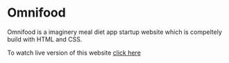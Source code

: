 # Omnifood
Omnifood is a imaginery meal diet app startup website which is compeltely build with HTML and CSS.


To watch live version of this website <a href="https://omnifood-arpit.netlify.app/">click here</a>
